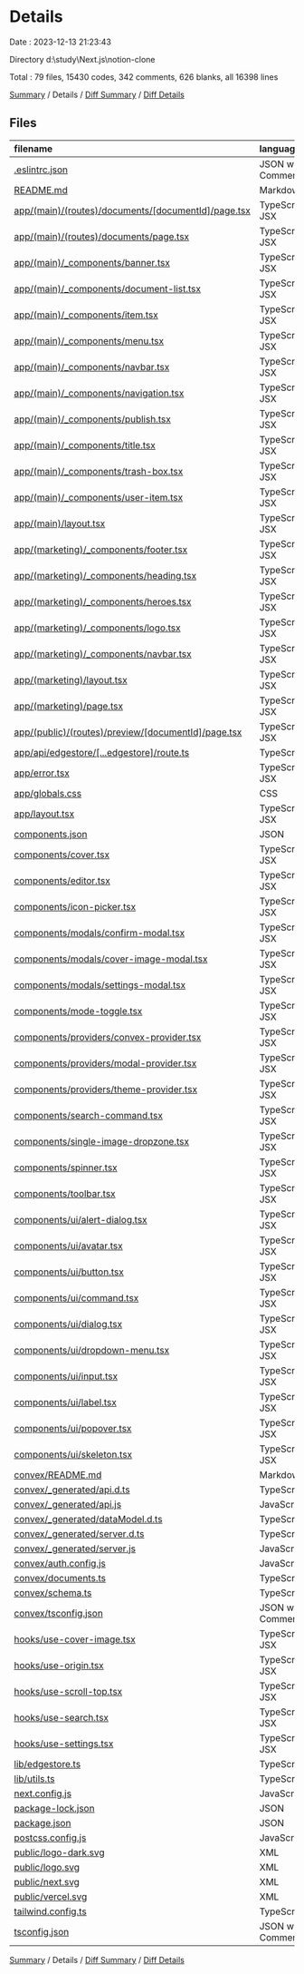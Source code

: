 # Details

Date : 2023-12-13 21:23:43

Directory d:\\study\\Next.js\\notion-clone

Total : 79 files,  15430 codes, 342 comments, 626 blanks, all 16398 lines

[Summary](results.md) / Details / [Diff Summary](diff.md) / [Diff Details](diff-details.md)

## Files
| filename | language | code | comment | blank | total |
| :--- | :--- | ---: | ---: | ---: | ---: |
| [.eslintrc.json](/.eslintrc.json) | JSON with Comments | 3 | 0 | 1 | 4 |
| [README.md](/README.md) | Markdown | 23 | 0 | 14 | 37 |
| [app/(main)/(routes)/documents/[documentId]/page.tsx](/app/(main)/(routes)/documents/%5BdocumentId%5D/page.tsx) | TypeScript JSX | 58 | 0 | 12 | 70 |
| [app/(main)/(routes)/documents/page.tsx](/app/(main)/(routes)/documents/page.tsx) | TypeScript JSX | 50 | 0 | 8 | 58 |
| [app/(main)/_components/banner.tsx](/app/(main)/_components/banner.tsx) | TypeScript JSX | 55 | 0 | 12 | 67 |
| [app/(main)/_components/document-list.tsx](/app/(main)/_components/document-list.tsx) | TypeScript JSX | 81 | 0 | 11 | 92 |
| [app/(main)/_components/item.tsx](/app/(main)/_components/item.tsx) | TypeScript JSX | 170 | 0 | 13 | 183 |
| [app/(main)/_components/menu.tsx](/app/(main)/_components/menu.tsx) | TypeScript JSX | 61 | 0 | 11 | 72 |
| [app/(main)/_components/navbar.tsx](/app/(main)/_components/navbar.tsx) | TypeScript JSX | 54 | 0 | 10 | 64 |
| [app/(main)/_components/navigation.tsx](/app/(main)/_components/navigation.tsx) | TypeScript JSX | 187 | 0 | 21 | 208 |
| [app/(main)/_components/publish.tsx](/app/(main)/_components/publish.tsx) | TypeScript JSX | 121 | 0 | 16 | 137 |
| [app/(main)/_components/title.tsx](/app/(main)/_components/title.tsx) | TypeScript JSX | 68 | 0 | 12 | 80 |
| [app/(main)/_components/trash-box.tsx](/app/(main)/_components/trash-box.tsx) | TypeScript JSX | 100 | 0 | 14 | 114 |
| [app/(main)/_components/user-item.tsx](/app/(main)/_components/user-item.tsx) | TypeScript JSX | 66 | 0 | 5 | 71 |
| [app/(main)/layout.tsx](/app/(main)/layout.tsx) | TypeScript JSX | 29 | 0 | 9 | 38 |
| [app/(marketing)/_components/footer.tsx](/app/(marketing)/_components/footer.tsx) | TypeScript JSX | 17 | 1 | 2 | 20 |
| [app/(marketing)/_components/heading.tsx](/app/(marketing)/_components/heading.tsx) | TypeScript JSX | 43 | 0 | 6 | 49 |
| [app/(marketing)/_components/heroes.tsx](/app/(marketing)/_components/heroes.tsx) | TypeScript JSX | 37 | 0 | 2 | 39 |
| [app/(marketing)/_components/logo.tsx](/app/(marketing)/_components/logo.tsx) | TypeScript JSX | 28 | 0 | 4 | 32 |
| [app/(marketing)/_components/navbar.tsx](/app/(marketing)/_components/navbar.tsx) | TypeScript JSX | 48 | 0 | 4 | 52 |
| [app/(marketing)/layout.tsx](/app/(marketing)/layout.tsx) | TypeScript JSX | 10 | 0 | 3 | 13 |
| [app/(marketing)/page.tsx](/app/(marketing)/page.tsx) | TypeScript JSX | 15 | 0 | 3 | 18 |
| [app/(public)/(routes)/preview/[documentId]/page.tsx](/app/(public)/(routes)/preview/%5BdocumentId%5D/page.tsx) | TypeScript JSX | 62 | 0 | 12 | 74 |
| [app/api/edgestore/[...edgestore]/route.ts](/app/api/edgestore/%5B...edgestore%5D/route.ts) | TypeScript | 13 | 6 | 1 | 20 |
| [app/error.tsx](/app/error.tsx) | TypeScript JSX | 29 | 0 | 5 | 34 |
| [app/globals.css](/app/globals.css) | CSS | 61 | 0 | 22 | 83 |
| [app/layout.tsx](/app/layout.tsx) | TypeScript JSX | 54 | 0 | 6 | 60 |
| [components.json](/components.json) | JSON | 16 | 0 | 0 | 16 |
| [components/cover.tsx](/components/cover.tsx) | TypeScript JSX | 68 | 0 | 8 | 76 |
| [components/editor.tsx](/components/editor.tsx) | TypeScript JSX | 40 | 0 | 10 | 50 |
| [components/icon-picker.tsx](/components/icon-picker.tsx) | TypeScript JSX | 38 | 0 | 8 | 46 |
| [components/modals/confirm-modal.tsx](/components/modals/confirm-modal.tsx) | TypeScript JSX | 45 | 0 | 5 | 50 |
| [components/modals/cover-image-modal.tsx](/components/modals/cover-image-modal.tsx) | TypeScript JSX | 55 | 0 | 11 | 66 |
| [components/modals/settings-modal.tsx](/components/modals/settings-modal.tsx) | TypeScript JSX | 26 | 0 | 4 | 30 |
| [components/mode-toggle.tsx](/components/mode-toggle.tsx) | TypeScript JSX | 36 | 0 | 5 | 41 |
| [components/providers/convex-provider.tsx](/components/providers/convex-provider.tsx) | TypeScript JSX | 17 | 0 | 4 | 21 |
| [components/providers/modal-provider.tsx](/components/providers/modal-provider.tsx) | TypeScript JSX | 19 | 0 | 7 | 26 |
| [components/providers/theme-provider.tsx](/components/providers/theme-provider.tsx) | TypeScript JSX | 7 | 0 | 3 | 10 |
| [components/search-command.tsx](/components/search-command.tsx) | TypeScript JSX | 70 | 0 | 11 | 81 |
| [components/single-image-dropzone.tsx](/components/single-image-dropzone.tsx) | TypeScript JSX | 135 | 77 | 14 | 226 |
| [components/spinner.tsx](/components/spinner.tsx) | TypeScript JSX | 20 | 0 | 6 | 26 |
| [components/toolbar.tsx](/components/toolbar.tsx) | TypeScript JSX | 121 | 0 | 16 | 137 |
| [components/ui/alert-dialog.tsx](/components/ui/alert-dialog.tsx) | TypeScript JSX | 127 | 0 | 15 | 142 |
| [components/ui/avatar.tsx](/components/ui/avatar.tsx) | TypeScript JSX | 44 | 0 | 7 | 51 |
| [components/ui/button.tsx](/components/ui/button.tsx) | TypeScript JSX | 51 | 0 | 6 | 57 |
| [components/ui/command.tsx](/components/ui/command.tsx) | TypeScript JSX | 137 | 0 | 19 | 156 |
| [components/ui/dialog.tsx](/components/ui/dialog.tsx) | TypeScript JSX | 107 | 0 | 13 | 120 |
| [components/ui/dropdown-menu.tsx](/components/ui/dropdown-menu.tsx) | TypeScript JSX | 182 | 0 | 19 | 201 |
| [components/ui/input.tsx](/components/ui/input.tsx) | TypeScript JSX | 21 | 0 | 5 | 26 |
| [components/ui/label.tsx](/components/ui/label.tsx) | TypeScript JSX | 21 | 0 | 6 | 27 |
| [components/ui/popover.tsx](/components/ui/popover.tsx) | TypeScript JSX | 25 | 0 | 7 | 32 |
| [components/ui/skeleton.tsx](/components/ui/skeleton.tsx) | TypeScript JSX | 13 | 0 | 3 | 16 |
| [convex/README.md](/convex/README.md) | Markdown | 73 | 0 | 18 | 91 |
| [convex/_generated/api.d.ts](/convex/_generated/api.d.ts) | TypeScript | 17 | 18 | 3 | 38 |
| [convex/_generated/api.js](/convex/_generated/api.js) | JavaScript | 3 | 18 | 3 | 24 |
| [convex/_generated/dataModel.d.ts](/convex/_generated/dataModel.d.ts) | TypeScript | 16 | 40 | 6 | 62 |
| [convex/_generated/server.d.ts](/convex/_generated/server.d.ts) | TypeScript | 24 | 106 | 14 | 144 |
| [convex/_generated/server.js](/convex/_generated/server.js) | JavaScript | 16 | 66 | 9 | 91 |
| [convex/auth.config.js](/convex/auth.config.js) | JavaScript | 8 | 0 | 1 | 9 |
| [convex/documents.ts](/convex/documents.ts) | TypeScript | 267 | 0 | 89 | 356 |
| [convex/schema.ts](/convex/schema.ts) | TypeScript | 16 | 0 | 2 | 18 |
| [convex/tsconfig.json](/convex/tsconfig.json) | JSON with Comments | 17 | 6 | 2 | 25 |
| [hooks/use-cover-image.tsx](/hooks/use-cover-image.tsx) | TypeScript JSX | 15 | 0 | 3 | 18 |
| [hooks/use-origin.tsx](/hooks/use-origin.tsx) | TypeScript JSX | 15 | 0 | 5 | 20 |
| [hooks/use-scroll-top.tsx](/hooks/use-scroll-top.tsx) | TypeScript JSX | 16 | 0 | 5 | 21 |
| [hooks/use-search.tsx](/hooks/use-search.tsx) | TypeScript JSX | 13 | 0 | 3 | 16 |
| [hooks/use-settings.tsx](/hooks/use-settings.tsx) | TypeScript JSX | 11 | 0 | 3 | 14 |
| [lib/edgestore.ts](/lib/edgestore.ts) | TypeScript | 6 | 0 | 1 | 7 |
| [lib/utils.ts](/lib/utils.ts) | TypeScript | 5 | 0 | 2 | 7 |
| [next.config.js](/next.config.js) | JavaScript | 6 | 1 | 2 | 9 |
| [package-lock.json](/package-lock.json) | JSON | 11,736 | 0 | 1 | 11,737 |
| [package.json](/package.json) | JSON | 56 | 0 | 1 | 57 |
| [postcss.config.js](/postcss.config.js) | JavaScript | 6 | 0 | 1 | 7 |
| [public/logo-dark.svg](/public/logo-dark.svg) | XML | 1 | 0 | 0 | 1 |
| [public/logo.svg](/public/logo.svg) | XML | 1 | 0 | 0 | 1 |
| [public/next.svg](/public/next.svg) | XML | 1 | 0 | 0 | 1 |
| [public/vercel.svg](/public/vercel.svg) | XML | 1 | 0 | 0 | 1 |
| [tailwind.config.ts](/tailwind.config.ts) | TypeScript | 75 | 1 | 0 | 76 |
| [tsconfig.json](/tsconfig.json) | JSON with Comments | 25 | 2 | 1 | 28 |

[Summary](results.md) / Details / [Diff Summary](diff.md) / [Diff Details](diff-details.md)